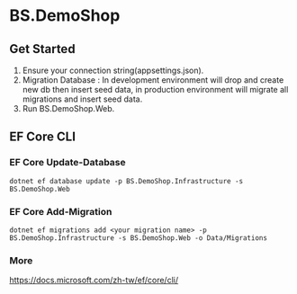 # BS.DemoShop
## Get Started
1. Ensure your connection string(appsettings.json).
2. Migration Database : In development environment will drop and create new db then insert seed data, in production environment will migrate all migrations and insert seed data.
3. Run BS.DemoShop.Web.



## EF Core CLI

### EF Core Update-Database

```
dotnet ef database update -p BS.DemoShop.Infrastructure -s BS.DemoShop.Web
```

### EF Core Add-Migration

```
dotnet ef migrations add <your migration name> -p BS.DemoShop.Infrastructure -s BS.DemoShop.Web -o Data/Migrations
```

### More
https://docs.microsoft.com/zh-tw/ef/core/cli/
